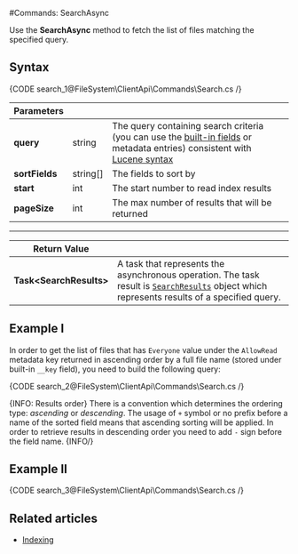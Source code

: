 #Commands: SearchAsync

Use the **SearchAsync** method to fetch the list of files matching the specified query.

## Syntax

{CODE search_1@FileSystem\ClientApi\Commands\Search.cs /}

| Parameters | | |
| ------------- | ------------- | ----- |
| **query** | string | The query containing search criteria (you can use the [built-in fields](../../../../indexing) or metadata entries) consistent with [Lucene syntax](http://lucene.apache.org/core/3_0_3/queryparsersyntax.html) |
| **sortFields** | string[] | The fields to sort by |
| **start** | int | The start number to read index results |
| **pageSize** | int | The max number of results that will be returned |

<hr />

| Return Value | |
| ------------- | ------------- |
| **Task&lt;SearchResults&gt;** | A task that represents the asynchronous operation. The task result is [`SearchResults`](../../../../../glossary/search-results) object which represents results of a specified query. |

## Example I

In order to get the list of files that has `Everyone` value under the `AllowRead` metadata key returned in ascending order by a full file name (stored under built-in `__key` field), you need to build the following query:

{CODE search_2@FileSystem\ClientApi\Commands\Search.cs /}

{INFO: Results order}
There is a convention which determines the ordering type: *ascending* or *descending*.
The usage of `+` symbol or no prefix before a name of the sorted field means that ascending sorting will be applied. In order to retrieve results in descending order you need to add `-` sign before the field name.
{INFO/}

## Example II

{CODE search_3@FileSystem\ClientApi\Commands\Search.cs /}

## Related articles

- [Indexing](../../../../indexing)
